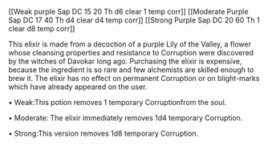 [[Weak purple Sap DC 15 20 Th d6 clear 1 temp corr]]
[[Moderate Purple Sap DC 17 40 Th d4 clear d4 temp corr]]
[[Strong Purple Sap DC 20 60 Th 1 clear d8 temp corr]]


This elixir is made from a decoction of a purple Lily of the Valley, a flower whose cleansing properties and resistance to Corruption were discovered by the witches of Davokar long ago. Purchasing the elixir is expensive, because the ingredient is so rare and few alchemists are skilled enough to brew it. The elixir has no effect on permanent Corruption or on blight-marks which have already appeared on the user.

• Weak:This potion removes 1 temporary Corruptionfrom the soul.

• Moderate: The elixir immediately removes 1d4 temporary Corruption.

• Strong:This version removes 1d8 temporary Corruption.